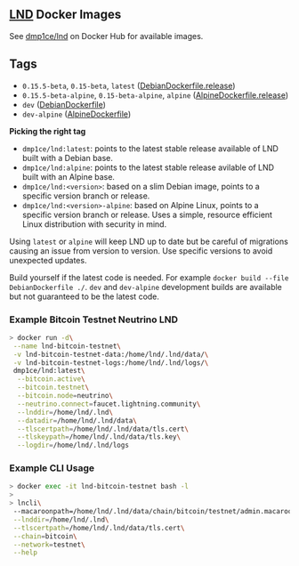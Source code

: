 ## [LND](https://github.com/LightningNetwork/lnd) Docker Images

See [dmp1ce/lnd](https://hub.docker.com/r/dmp1ce/lnd/tags/) on Docker Hub for available images.

## Tags

- `0.15.5-beta`, `0.15-beta`, `latest` ([DebianDockerfile.release](https://github.com/dmp1ce/lnd-docker/blob/v0.15.5-beta/DebianDockerfile.release))
- `0.15.5-beta-alpine`, `0.15-beta-alpine`, `alpine` ([AlpineDockerfile.release](https://github.com/dmp1ce/lnd-docker/blob/v0.15.5-beta/AlpineDockerfile.release))
- `dev` ([DebianDockerfile](https://github.com/dmp1ce/lnd-docker/blob/master/DebianDockerfile))
- `dev-alpine` ([AlpineDockerfile](https://github.com/dmp1ce/lnd-docker/blob/master/AlpineDockerfile))

**Picking the right tag**

- `dmp1ce/lnd:latest`: points to the latest stable release available of LND built with a Debian base.
- `dmp1ce/lnd:alpine`: points to the latest stable release avilable of LND built with an Alpine base.
- `dmp1ce/lnd:<version>`: based on a slim Debian image, points to a specific version branch or release.
- `dmp1ce/lnd:<version>-alpine`: based on Alpine Linux, points to a specific version branch or release. Uses a simple, resource efficient Linux distribution with security in mind.

Using `latest` or `alpine` will keep LND up to date but be careful of migrations causing an issue from version to version. Use specific versions to avoid unexpected updates.

Build yourself if the latest code is needed. For example `docker build --file DebianDockerfile ./`. `dev` and `dev-alpine` development builds are available but not guaranteed to be the latest code.

### Example Bitcoin Testnet Neutrino LND

```sh
> docker run -d\
 --name lnd-bitcoin-testnet\
 -v lnd-bitcoin-testnet-data:/home/lnd/.lnd/data/\
 -v lnd-bitcoin-testnet-logs:/home/lnd/.lnd/logs/\
 dmp1ce/lnd:latest\
  --bitcoin.active\
  --bitcoin.testnet\
  --bitcoin.node=neutrino\
  --neutrino.connect=faucet.lightning.community\
  --lnddir=/home/lnd/.lnd\
  --datadir=/home/lnd/.lnd/data\
  --tlscertpath=/home/lnd/.lnd/data/tls.cert\
  --tlskeypath=/home/lnd/.lnd/data/tls.key\
  --logdir=/home/lnd/.lnd/logs
```

### Example CLI Usage

```sh
> docker exec -it lnd-bitcoin-testnet bash -l
>
> lncli\
 --macaroonpath=/home/lnd/.lnd/data/chain/bitcoin/testnet/admin.macaroon\
 --lnddir=/home/lnd/.lnd\
 --tlscertpath=/home/lnd/.lnd/data/tls.cert\
 --chain=bitcoin\
 --network=testnet\
 --help
```
